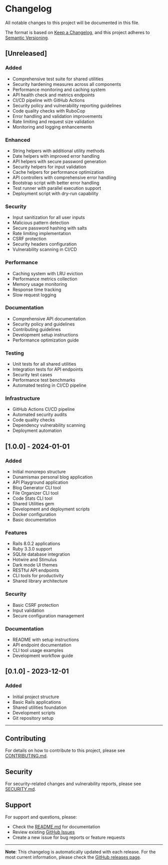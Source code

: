 # Changelog

All notable changes to this project will be documented in this file.

The format is based on [Keep a Changelog](https://keepachangelog.com/en/1.0.0/),
and this project adheres to [Semantic Versioning](https://semver.org/spec/v2.0.0.html).

## [Unreleased]

### Added
- Comprehensive test suite for shared utilities
- Security hardening measures across all components
- Performance monitoring and caching system
- API health check and metrics endpoints
- CI/CD pipeline with GitHub Actions
- Security policy and vulnerability reporting guidelines
- Code quality checks with RuboCop
- Error handling and validation improvements
- Rate limiting and request size validation
- Monitoring and logging enhancements

### Enhanced
- String helpers with additional utility methods
- Date helpers with improved error handling
- API helpers with secure password generation
- Security helpers for input validation
- Cache helpers for performance optimization
- API controllers with comprehensive error handling
- Bootstrap script with better error handling
- Test runner with parallel execution support
- Deployment script with dry-run capability

### Security
- Input sanitization for all user inputs
- Malicious pattern detection
- Secure password hashing with salts
- Rate limiting implementation
- CSRF protection
- Security headers configuration
- Vulnerability scanning in CI/CD

### Performance
- Caching system with LRU eviction
- Performance metrics collection
- Memory usage monitoring
- Response time tracking
- Slow request logging

### Documentation
- Comprehensive API documentation
- Security policy and guidelines
- Contributing guidelines
- Development setup instructions
- Performance optimization guide

### Testing
- Unit tests for all shared utilities
- Integration tests for API endpoints
- Security test cases
- Performance test benchmarks
- Automated testing in CI/CD pipeline

### Infrastructure
- GitHub Actions CI/CD pipeline
- Automated security audits
- Code quality checks
- Dependency vulnerability scanning
- Deployment automation

## [1.0.0] - 2024-01-01

### Added
- Initial monorepo structure
- Dunamismax personal blog application
- API Playground application
- Blog Generator CLI tool
- File Organizer CLI tool
- Code Stats CLI tool
- Shared Utilities gem
- Development and deployment scripts
- Docker configuration
- Basic documentation

### Features
- Rails 8.0.2 applications
- Ruby 3.3.0 support
- SQLite database integration
- Hotwire and Stimulus
- Dark mode UI themes
- RESTful API endpoints
- CLI tools for productivity
- Shared library architecture

### Security
- Basic CSRF protection
- Input validation
- Secure configuration management

### Documentation
- README with setup instructions
- API endpoint documentation
- CLI tool usage examples
- Development workflow guide

## [0.1.0] - 2023-12-01

### Added
- Initial project structure
- Basic Rails applications
- Shared utilities foundation
- Development scripts
- Git repository setup

---

## Contributing

For details on how to contribute to this project, please see [CONTRIBUTING.md](CONTRIBUTING.md).

## Security

For security-related changes and vulnerability reports, please see [SECURITY.md](SECURITY.md).

## Support

For support and questions, please:
- Check the [README.md](README.md) for documentation
- Review existing [GitHub Issues](https://github.com/dunamismax/ruby-rails/issues)
- Create a new issue for bug reports or feature requests

---

**Note**: This changelog is automatically updated with each release. For the most current information, please check the [GitHub releases page](https://github.com/dunamismax/ruby-rails/releases).